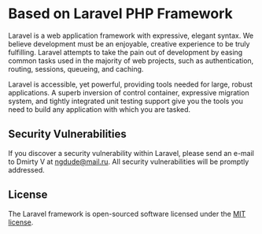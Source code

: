 # Based on Laravel PHP Framework

Laravel is a web application framework with expressive, elegant syntax. We believe development must be an enjoyable, creative experience to be truly fulfilling. Laravel attempts to take the pain out of development by easing common tasks used in the majority of web projects, such as authentication, routing, sessions, queueing, and caching.

Laravel is accessible, yet powerful, providing tools needed for large, robust applications. A superb inversion of control container, expressive migration system, and tightly integrated unit testing support give you the tools you need to build any application with which you are tasked.

## Security Vulnerabilities

If you discover a security vulnerability within Laravel, please send an e-mail to Dmirty V at ngdude@mail.ru. All security vulnerabilities will be promptly addressed.

## License

The Laravel framework is open-sourced software licensed under the [MIT license](http://opensource.org/licenses/MIT).
